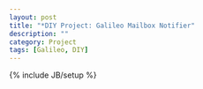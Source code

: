 ```yaml
---
layout: post
title: "*DIY Project: Galileo Mailbox Notifier"
description: ""
category: Project
tags: [Galileo, DIY]
---
```

{% include JB/setup %}
